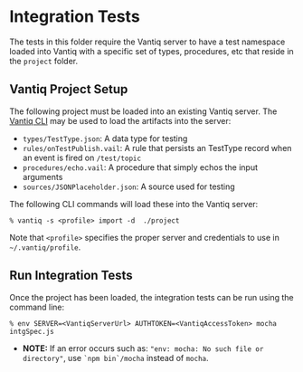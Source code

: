 # Integration Tests

The tests in this folder require the Vantiq server to have a test namespace
loaded into Vantiq with a specific set of types, procedures, etc that
reside in the `project` folder.

## Vantiq Project Setup

The following project must be loaded into an existing Vantiq server.  The
[Vantiq CLI](https://dev.vantiq.com/ui/ide/index.html#/resources) may be used 
to load the artifacts into the server:

* `types/TestType.json`: A data type for testing
* `rules/onTestPublish.vail`: A rule that persists an TestType record when an event is fired on `/test/topic`
* `procedures/echo.vail`: A procedure that simply echos the input arguments
* `sources/JSONPlaceholder.json`: A source used for testing

The following CLI commands will load these into the Vantiq server:

    % vantiq -s <profile> import -d  ./project

Note that `<profile>` specifies the proper server and credentials to use
in `~/.vantiq/profile`.

## Run Integration Tests

Once the project has been loaded, the integration tests can be run using the
command line:

    % env SERVER=<VantiqServerUrl> AUTHTOKEN=<VantiqAccessToken> mocha intgSpec.js

*   **NOTE:** If an error occurs such as: `"env: mocha: No such file or directory"`, use
    `` `npm bin`/mocha `` instead of `mocha`.